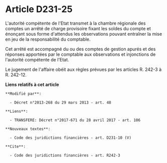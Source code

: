 # Article D231-25

L'autorité compétente de l'Etat transmet à la chambre régionale des comptes un arrêté de charge provisoire fixant les soldes
du compte et énonçant sous forme d'attendus les observations pouvant entraîner la mise en jeu de la responsabilité du
comptable. 

Cet arrêté est accompagné du ou des comptes de gestion apurés et des réponses apportées par le comptable aux observations et
injonctions de l'autorité compétente de l'Etat. 

Le jugement de l'affaire obéit aux règles prévues par les articles R. 242-3 à R. 242-12.

**Liens relatifs à cet article**

	**Modifié par**:

	  - Décret n°2013-268 du 29 mars 2013 - art. 48

	**Liens**:

	  - TRANSFERE: Décret n°2017-671 du 28 avril 2017 - art. 106

	**Nouveaux textes**:

	  - Code des juridictions financières - art. D231-10 (V)

	**Cite**:

	  - Code des juridictions financières - art. R242-3
